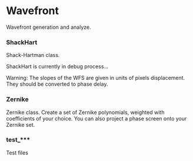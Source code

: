 # Wavefront
Wavefront generation and analyze.

### ShackHart
Shack-Hartman class.

ShackHart is currently in debug process...

Warning: The slopes of the WFS are given in units of pixels displacement. They should be converted to phase delay.

### Zernike
Zernike class. Create a set of Zernike polynomials, weighted with coefficients of your choice. You can also project a phase screen onto your Zernike set.

### test_***
Test files
